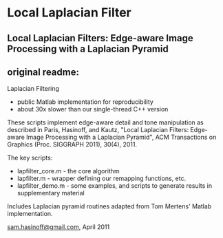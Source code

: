 # Local Laplacian Filter

## Local Laplacian Filters: Edge-aware Image Processing with a Laplacian Pyramid 

## original readme:

Laplacian Filtering 

* public Matlab implementation for reproducibility
* about 30x slower than our single-thread C++ version

These scripts implement edge-aware detail and tone manipulation as 
described in Paris, Hasinoff, and Kautz, "Local Laplacian Filters:
Edge-aware Image Processing with a Laplacian Pyramid", ACM 
Transactions on Graphics (Proc. SIGGRAPH 2011), 30(4), 2011.

The key scripts:
*  lapfilter_core.m  - the core algorithm
*  lapfilter.m       - wrapper defining our remapping functions, etc.
*  lapfilter_demo.m  - some examples, and scripts to generate 
                      results in supplementary material

Includes Laplacian pyramid routines adapted from Tom Mertens'
Matlab implementation.

sam.hasinoff@gmail.com, April 2011

